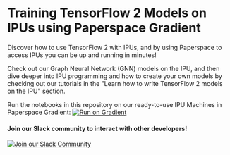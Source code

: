 # Training TensorFlow 2 Models on IPUs using Paperspace Gradient

Discover how to use TensorFlow 2 with IPUs, and by using Paperspace to access IPUs you can be up and running in minutes!

Check out our Graph Neural Network (GNN) models on the IPU, and then dive deeper into IPU programming and how to create your own models by checking out our tutorials in the "Learn how to write TensorFlow 2 models on the IPU" section.

Run the notebooks in this repository on our ready-to-use IPU Machines in Paperspace Gradient:
[![Run on Gradient](https://assets.paperspace.io/img/gradient-badge.svg)](https://ipu.dev/3QA9C3e)

#### Join our Slack community to interact with other developers!

[![Join our Slack Community](https://img.shields.io/badge/Slack-Join%20Graphcore's%20Community-blue?style=flat-square&logo=slack)](https://www.graphcore.ai/join-community)
